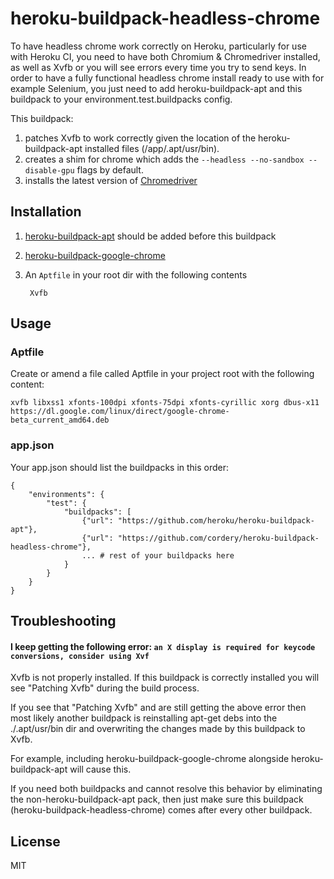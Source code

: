 # heroku-buildpack-headless-chrome

To have headless chrome work correctly on Heroku, particularly
for use with Heroku CI, you need to have
both Chromium & Chromedriver installed, as well as Xvfb or you
will see errors every time you try to send keys.  In order to
have a fully functional headless chrome install ready to
use with for example Selenium, you just need to add
heroku-buildpack-apt and this buildpack to your
environment.test.buildpacks config.


This buildpack:

1. patches Xvfb to work correctly given the location of the
heroku-buildpack-apt installed files (/app/.apt/usr/bin).
2. creates a shim for chrome which adds the `--headless --no-sandbox --disable-gpu` flags by default.
3. installs the latest version of [Chromedriver](https://sites.google.com/a/chromium.org/chromedriver/)


## Installation
1. [heroku-buildpack-apt](https://github.com/heroku/heroku-buildpack-apt) should be added before this buildpack
2. [heroku-buildpack-google-chrome](https://github.com/heroku/heroku-buildpack-google-chrome)
3. An `Aptfile` in your root dir with the following contents

        Xvfb

## Usage

### Aptfile

Create or amend a file called Aptfile in your project root with the following content:

    xvfb libxss1 xfonts-100dpi xfonts-75dpi xfonts-cyrillic xorg dbus-x11
    https://dl.google.com/linux/direct/google-chrome-beta_current_amd64.deb

### app.json

Your app.json should list the buildpacks in this order:

    {
        "environments": {
            "test": {
                "buildpacks": [
                    {"url": "https://github.com/heroku/heroku-buildpack-apt"},
                    {"url": "https://github.com/cordery/heroku-buildpack-headless-chrome"},
                    ... # rest of your buildpacks here
                }
            }
        }
    }

## Troubleshooting
#### I keep getting the following error: `an X display is required for keycode conversions, consider using Xvf`
Xvfb is not properly installed.  If this buildpack is correctly installed
you will see "Patching Xvfb" during the build process.

If you see that "Patching Xvfb" and are still getting the
above error then most likely another buildpack is
reinstalling apt-get debs into the ./.apt/usr/bin dir
and overwriting the changes made by this buildpack to Xvfb.

For example, including heroku-buildpack-google-chrome alongside
heroku-buildpack-apt will cause this.

If you need both buildpacks and
cannot resolve this behavior by eliminating the non-heroku-buildpack-apt pack, then just make sure
this buildpack (heroku-buildpack-headless-chrome) comes after every other buildpack.

## License

MIT